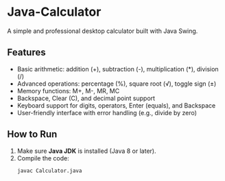 # Java-Calculator

A simple and professional desktop calculator built with Java Swing.

## Features
- Basic arithmetic: addition (+), subtraction (-), multiplication (*), division (/)
- Advanced operations: percentage (%), square root (√), toggle sign (±)
- Memory functions: M+, M-, MR, MC
- Backspace, Clear (C), and decimal point support
- Keyboard support for digits, operators, Enter (equals), and Backspace
- User-friendly interface with error handling (e.g., divide by zero)

## How to Run
1. Make sure **Java JDK** is installed (Java 8 or later).
2. Compile the code:
   ```bash
   javac Calculator.java

